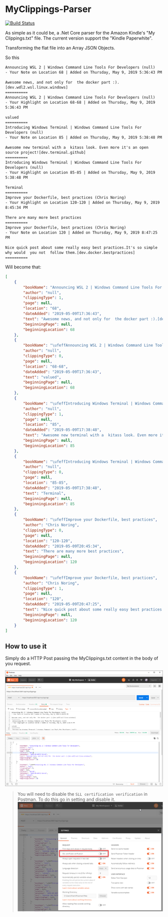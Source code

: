 # MyClippings-Parser

[![Build Status](https://dev.azure.com/cloud5mins/MyClippings-Parser/_apis/build/status/FBoucher.MyClippings-Parser?branchName=master)](https://dev.azure.com/cloud5mins/MyClippings-Parser/_build/latest?definitionId=19&branchName=master)

As simple as it could be, a .Net Core parser for the Amazon Kindle's "My Clippings.txt" file. The current version support the "Kindle Paperwhite".

Transforming the flat file into an Array JSON Objects.

So this

```
Announcing WSL 2 | Windows Command Line Tools For Developers (null)
- Your Note on Location 68 | Added on Thursday, May 9, 2019 5:36:43 PM

Awesome news, and not only for  the docker part :).[dev.wdl2.wsl.linux.windows]
==========
﻿Announcing WSL 2 | Windows Command Line Tools For Developers (null)
- Your Highlight on Location 68-68 | Added on Thursday, May 9, 2019 5:36:43 PM

valued
==========
﻿Introducing Windows Terminal | Windows Command Line Tools For Developers (null)
- Your Note on Location 85 | Added on Thursday, May 9, 2019 5:38:48 PM

Awesome new terminal with a  kitass look. Even more it's an open source project![dev.terminal.github]
==========
﻿Introducing Windows Terminal | Windows Command Line Tools For Developers (null)
- Your Highlight on Location 85-85 | Added on Thursday, May 9, 2019 5:38:48 PM

Terminal
==========
﻿Improve your Dockerfile, best practices (Chris Noring)
- Your Highlight on Location 120-120 | Added on Thursday, May 9, 2019 8:45:34 PM

There are many more best practices
==========
﻿Improve your Dockerfile, best practices (Chris Noring)
- Your Note on Location 120 | Added on Thursday, May 9, 2019 8:47:25 PM

Nice quick post about some really easy best practices.It's so simple why would  you not  follow them.[dev.docker.bestpractices]
==========
```

Will become that:

```json
[
    {
        "bookName": "Announcing WSL 2 | Windows Command Line Tools For Developers",
        "author": "null",
        "clippingType": 1,
        "page": null,
        "location": "68",
        "dateAdded": "2019-05-09T17:36:43",
        "text": "Awesome news, and not only for  the docker part :).[dev.wdl2.wsl.linux.windows]",
        "beginningPage": null,
        "beginningLocation": 68
    },
    {
        "bookName": "\ufeffAnnouncing WSL 2 | Windows Command Line Tools For Developers",
        "author": "null",
        "clippingType": 0,
        "page": null,
        "location": "68-68",
        "dateAdded": "2019-05-09T17:36:43",
        "text": "valued",
        "beginningPage": null,
        "beginningLocation": 68
    },
    {
        "bookName": "\ufeffIntroducing Windows Terminal | Windows Command Line Tools For Developers",
        "author": "null",
        "clippingType": 1,
        "page": null,
        "location": "85",
        "dateAdded": "2019-05-09T17:38:48",
        "text": "Awesome new terminal with a  kitass look. Even more it's an open source project![dev.terminal.github]",
        "beginningPage": null,
        "beginningLocation": 85
    },
    {
        "bookName": "\ufeffIntroducing Windows Terminal | Windows Command Line Tools For Developers",
        "author": "null",
        "clippingType": 0,
        "page": null,
        "location": "85-85",
        "dateAdded": "2019-05-09T17:38:48",
        "text": "Terminal",
        "beginningPage": null,
        "beginningLocation": 85
    },
    {
        "bookName": "\ufeffImprove your Dockerfile, best practices",
        "author": "Chris Noring",
        "clippingType": 0,
        "page": null,
        "location": "120-120",
        "dateAdded": "2019-05-09T20:45:34",
        "text": "There are many more best practices",
        "beginningPage": null,
        "beginningLocation": 120
    },
    {
        "bookName": "\ufeffImprove your Dockerfile, best practices",
        "author": "Chris Noring",
        "clippingType": 1,
        "page": null,
        "location": "120",
        "dateAdded": "2019-05-09T20:47:25",
        "text": "Nice quick post about some really easy best practices.It's so simple why would  you not  follow them.[dev.docker.bestpractices]",
        "beginningPage": null,
        "beginningLocation": 120
    }
]
```


## How to use it

Simply do a HTTP Post passing the MyClippings.txt content in the body of you request.

![Simple request with postman](medias/Postman.png)

> You will need to disable the `SLL certification verification` in Postman. To do this go in setting and disable it. ![SLL certification verification](medias/disableSSLPostman.png)